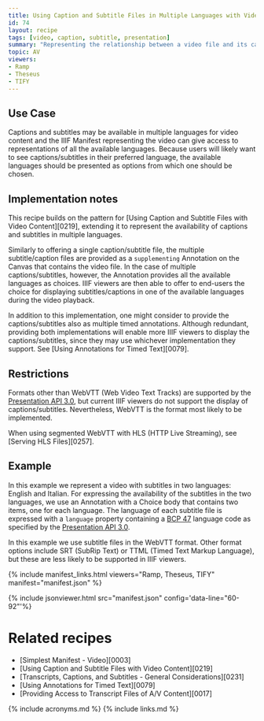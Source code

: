 ```yaml
---
title: Using Caption and Subtitle Files in Multiple Languages with Video Content
id: 74
layout: recipe
tags: [video, caption, subtitle, presentation]
summary: "Representing the relationship between a video file and its caption or subtitle files for multiple languages."
topic: AV
viewers:
- Ramp
- Theseus
- TIFY
---
```



## Use Case

Captions and subtitles may be available in multiple languages for video content and the IIIF Manifest representing the video can give access to representations of all the available languages. Because users will likely want to see captions/subtitles in their preferred language, the available languages should be presented as options from which one should be chosen.

## Implementation notes

This recipe builds on the pattern for [Using Caption and Subtitle Files with Video Content][0219], extending it to represent the availability of captions and subtitles in multiple languages.

Similarly to offering a single caption/subtitle file, the multiple subtitle/caption files are provided as a `supplementing` Annotation on the Canvas that contains the video file. In the case of multiple captions/subtitles, however, the Annotation provides all the available languages as choices. IIIF viewers are then able to offer to end-users the choice for displaying subtitles/captions in one of the available languages during the video playback.

In addition to this implementation, one might consider to provide the captions/subtitles also as multiple timed annotations. Although redundant, providing both implementations will enable more IIIF viewers to display the captions/subtitles, since they may use whichever implementation they support. See [Using Annotations for Timed Text][0079].

## Restrictions

Formats other than WebVTT (Web Video Text Tracks) are supported by the [Presentation API 3.0](https://iiif.io/api/presentation/3.0/), but current IIIF viewers do not support the display of captions/subtitles. Nevertheless, WebVTT is the format most likely to be implemented.

When using segmented WebVTT with HLS (HTTP Live Streaming), see [Serving HLS Files][0257].

## Example

In this example we represent a video with subtitles in two languages: English and Italian.
For expressing the availability of the subtitles in the two languages, we use an Annotation with a Choice body that contains two items, one for each language. The language of each subtitle file is expressed with a `language` property  containing a [BCP 47](https://tools.ietf.org/html/bcp47) language code as specified by the [Presentation API 3.0](https://iiif.io/api/presentation/3.0/#language-of-property-values).

In this example we use subtitle files in the WebVTT format. Other format options include SRT (SubRip Text) or TTML (Timed Text Markup Language), but these are less likely to be supported in IIIF viewers.

{% include manifest_links.html viewers="Ramp, Theseus, TIFY" manifest="manifest.json" %}

{% include jsonviewer.html src="manifest.json" config='data-line="60-92"'%}

# Related recipes

- [Simplest Manifest - Video][0003]
- [Using Caption and Subtitle Files with Video Content][0219]
- [Transcripts, Captions, and Subtitles - General Considerations][0231]
- [Using Annotations for Timed Text][0079]
- [Providing Access to Transcript Files of A/V Content][0017]


{% include acronyms.md %}
{% include links.md %}
